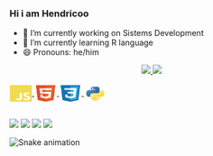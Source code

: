 ### Hi i am Hendricoo

- 🔭 I’m currently working on Sistems Development
- 🌱 I’m currently learning R language
- 😄 Pronouns: he/him

<div align="center">
  <a href="https://github.com/hendricoo">
  <img height="180em" src="https://github-readme-stats.vercel.app/api?username=hendricoo&show_icons=true&theme=dracula&include_all_commits=true&count_private=true"/>
  <img height="180em" src="https://github-readme-stats.vercel.app/api/top-langs/?username=hendricoo&layout=compact&langs_count=7&theme=dracula"/>
</div>

<div style="display: inline_block"><br>
  <img align="center" alt="Hendrico-Js" height="30" width="40" src="https://raw.githubusercontent.com/devicons/devicon/master/icons/javascript/javascript-plain.svg">
  <img align="center" alt="Hendrico-HTML" height="30" width="40" src="https://raw.githubusercontent.com/devicons/devicon/master/icons/html5/html5-original.svg">
  <img align="center" alt="Hendrico-CSS" height="30" width="40" src="https://raw.githubusercontent.com/devicons/devicon/master/icons/css3/css3-original.svg">
  <img align="center" alt="Hendrico-Python" height="30" width="40" src="https://raw.githubusercontent.com/devicons/devicon/master/icons/python/python-original.svg">
  
  ##
 
<div> 
  <a href="https://instagram.com/matheus.hendrico" target="_blank"><img src="https://img.shields.io/badge/-Instagram-%23E4405F?style=for-the-badge&logo=instagram&logoColor=white" target="_blank"></a>
  <a href = "mailto:matheus.hendrico@gmail.com"><img src="https://img.shields.io/badge/-Gmail-%23333?style=for-the-badge&logo=gmail&logoColor=white" target="_blank"></a>
    <a href = "mailto:matheus.hendrico@fgv.br"><img src="https://img.shields.io/badge/-Gmail-%23333?style=for-the-badge&logo=outlook&logoColor=white" target="_blank"></a>
  <a href="https://www.linkedin.com/in/matheus-hendrico-4537301a0" target="_blank"><img src="https://img.shields.io/badge/-LinkedIn-%230077B5?style=for-the-badge&logo=linkedin&logoColor=white" target="_blank"></a> 
 
  ![Snake animation](https://github.com/Hendricoo/hendricoo/tree/main/.github/workflows)
 
</div>
